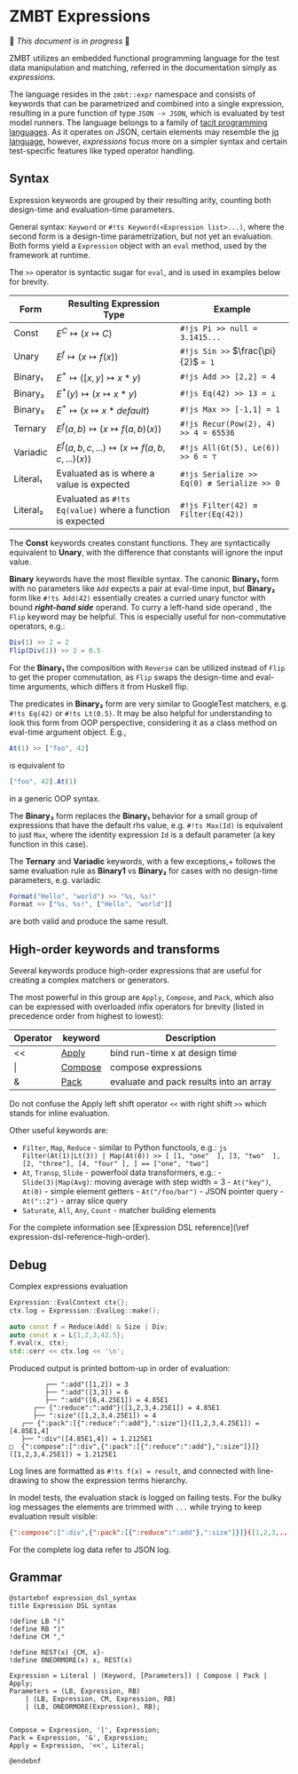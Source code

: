 <!-- (c) Copyright 2025 Zenseact AB -->
<!-- SPDX-License-Identifier: Apache-2.0 -->

# ZMBT Expressions

:construction: *This document is in progress* :construction:

ZMBT utilizes an embedded functional programming language for the test data manipulation and matching,
referred in the documentation simply as *expressions*.

The language resides in the `zmbt::expr` namespace and consists of keywords that can be parametrized and combined into a single expression, resulting in a pure function of type `JSON -> JSON`, which is evaluated by test model runners. The language belongs to a family of [tacit programming languages](https://en.wikipedia.org/wiki/Tacit_programming). As it operates on JSON, certain elements may resemble the
[jq language](https://jqlang.org/), however, *expressions* focus more on a simpler syntax
and certain test-specific features like typed operator handling.


## Syntax

Expression keywords are grouped by their resulting arity, counting both design-time and evaluation-time parameters.

General syntax: `Keyword` or `#!ts Keyword(<Expression list>...)`, where the second form is a design-time parametrization, but not yet an evaluation.
Both forms yield a `Expression` object with an `eval` method, used by the framework at runtime.

The `>>` operator is syntactic sugar for `eval`, and is used in examples below for brevity.


|Form    | Resulting Expression Type                                 |Example                                   |
|--------|-------------------------------------------------------    |--------------------------------------    |
|Const   |$E^C            \mapsto (x \mapsto C)$                     |`#!js Pi >> null = 3.1415...             `|
|Unary   |$E^f            \mapsto (x \mapsto f(x))$                  |`#!js Sin >>` $\frac{\pi}{2}$ `= 1       `|
|Binary₁ |$E^*            \mapsto ([x, y] \mapsto x * y )$           |`#!js Add >> [2,2] = 4                   `|
|Binary₂ |$E^*(y)         \mapsto (x \mapsto x * y      )$           |`#!js Eq(42) >> 13 = ⊥                   `|
|Binary₃ |$E^*            \mapsto (x \mapsto x * default)$           |`#!js Max >> [-1,1] = 1                  `|
|Ternary |$E^f(a, b)      \mapsto (x \mapsto f(a, b)(x))$            |`#!js Recur(Pow(2), 4) >> 4 = 65536      `|
|Variadic|$E^f(a,b,c,...) \mapsto (x \mapsto f(a,b,c,...)(x))$       |`#!js All(Gt(5), Le(6)) >> 6 = ⊤         `|
|Literal₁|Evaluated as is where a value is expected                  |`#!js Serialize >> Eq(0) ≢ Serialize >> 0`|
|Literal₂|Evaluated as `#!ts Eq(value)` where a function is expected |`#!js Filter(42) ≡ Filter(Eq(42))        `|

The **Const** keywords creates constant functions. They are syntactically equivalent to **Unary**,
with the difference that constants will ignore the input value.

**Binary** keywords have the most flexible syntax. The canonic **Binary₁** form with no parameters like `Add` expects
a pair at eval-time input, but **Binary₂** form like `#!ts Add(42)` essentially creates a curried unary
functor with bound ***right-hand side*** operand. To curry a left-hand side operand , the `Flip` keyword may be helpful.
This is especially useful for non-commutative operators, e.g.:

```js
Div(1) >> 2 = 2
Flip(Div(1)) >> 2 = 0.5
```

For the **Binary₁** the composition with `Reverse` can be utilized instead of `Flip` to get the proper commutation, as `Flip` swaps the design-time and eval-time arguments, which differs it from Huskell flip.

The predicates in **Binary₂** form are very similar to GoogleTest matchers, e.g. `#!ts Eq(42)` or `#!ts Lt(0.5)`.
It may be also helpful for understanding to look this form from OOP perspective, considering it as
a class method on eval-time argument object. E.g.,
```js
At(1) >> ["foo", 42]
```
is equivalent to
```js
["foo", 42].At(1)
```
in a generic OOP syntax.


The **Binary₃** form replaces the **Binary₁** behavior for a small group of expressions that have the
default rhs value, e.g. `#!ts Max(Id)` is equivalent to just `Max`, where the identity expression `Id`
is a default parameter (a key function in this case).


The **Ternary** and **Variadic** keywords, with a few exceptions,+
follows the same evaluation rule as **Binary1** vs **Binary₂** for cases with no design-time parameters, e.g. variadic

```js
Format("Hello", "world") >> "%s, %s!"
Format >> ["%s, %s!", ["Hello", "world"]]
```
are both valid and produce the same result.

## High-order keywords and transforms

Several keywords produce high-order expressions that are useful for creating a complex matchers or generators.

The most powerful in this group are `Apply`, `Compose`, and `Pack`, which also can be expressed with
overloaded infix operators for brevity (listed in precedence order from highest to lowest):

|Operator|keyword                                      | Description                             |
|----    |----                                         |-----------                              |
|<<      |[Apply](/dsl-reference/expressions#apply)    | bind run-time x at design time          |
|\|      |[Compose](/dsl-reference/expressions#compose)| compose expressions                     |
|&       |[Pack](/dsl-reference/expressions#pack)      | evaluate and pack results into an array |

Do not confuse the Apply left shift operator `<<` with right shift `>>` which stands for inline evaluation.

Other useful keywords are:

- `Filter`, `Map`, `Reduce` - similar to Python functools, e.g.:
      ```js
      Filter(At(1)|Lt(3)) | Map(At(0))
         >>
      [
         [1, "one"  ],
         [3, "two"  ],
         [2, "three"],
         [4, "four" ],
      ]
         ==
      ["one", "two"]
      ```
- `At`, `Transp`, `Slide` - powerfool data transformers, e.g.:
      - `Slide(3)|Map(Avg)`: moving average with step width = 3
      - `At("key")`, `At(0)` - simple element getters
      - `At("/foo/bar")` - JSON pointer query
      - `At("::2")` - array slice query
- `Saturate`, `All`, `Any`, `Count` - matcher building elements


For the complete information see [Expression DSL reference](\ref expression-dsl-reference-high-order).

## Debug

Complex expressions evaluation

```cpp
Expression::EvalContext ctx{};
ctx.log = Expression::EvalLog::make();

auto const f = Reduce(Add) & Size | Div;
auto const x = L{1,2,3,42.5};
f.eval(x, ctx);
std::cerr << ctx.log << '\n';
```

Produced output is printed bottom-up in order of evaluation:
```
         ┌── ":add"([1,2]) = 3
         ├── ":add"([3,3]) = 6
         ├── ":add"([6,4.25E1]) = 4.85E1
      ┌── {":reduce":":add"}([1,2,3,4.25E1]) = 4.85E1
      ├── ":size"([1,2,3,4.25E1]) = 4
   ┌── {":pack":[{":reduce":":add"},":size"]}([1,2,3,4.25E1]) = [4.85E1,4]
   ├── ":div"([4.85E1,4]) = 1.2125E1
□  {":compose":[":div",{":pack":[{":reduce":":add"},":size"]}]}([1,2,3,4.25E1]) = 1.2125E1
```
Log lines are formatted as `#!ts f(x) = result`, and connected with line-drawing to show the expression terms hierarchy.

In model tests, the evaluation stack is logged on failing tests.
For the bulky log messages the elements are trimmed with `...` while trying to keep evaluation result visible:
``` json
{":compose":[":div",{":pack":[{":reduce":":add"},":size"]}]}([1,2,3,...) = 5
```
For the complete log data refer to JSON log.

## Grammar


```plantuml
@startebnf expression_dsl_syntax
title Expression DSL syntax

!define LB "("
!define RB ")"
!define CM ","

!define REST(x) {CM, x}-
!define ONEORMORE(x) x, REST(x)

Expression = Literal | (Keyword, [Parameters]) | Compose | Pack | Apply;
Parameters = (LB, Expression, RB)
    | (LB, Expression, CM, Expression, RB)
    | (LB, ONEORMORE(Expression), RB);


Compose = Expression, '|', Expression;
Pack = Expression, '&', Expression;
Apply = Expression, '<<', Literal;

@endebnf
```
